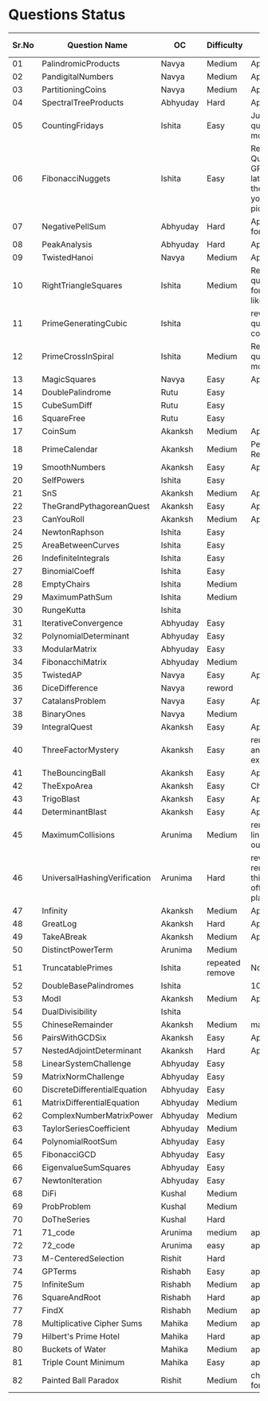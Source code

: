 # Questions Status

| Sr.No | Question Name                | OC       | Difficulty | Status                                                                                                                                                          | Question Inspiration |
| ----- | ---------------------------- | -------- | ---------- | --------------------------------------------------------------------------------------------------------------------------------------------------------------- | -------------------- |
| 01    | PalindromicProducts          | Navya    | Medium     | Approved                                                                                                                                                        |                      |
| 02    | PandigitalNumbers            | Navya    | Medium     | Approved                                                                                                                                                        |                      |
| 03    | PartitioningCoins            | Navya    | Medium     | Approved                                                                                                                                                        |                      |
| 04    | SpectralTreeProducts         | Abhyuday | Hard       | Approved                                                                                                                                                        |                      |
| 05    | CountingFridays              | Ishita   | Easy       | Just reword question to be more readable                                                                                                                        |                      |
| 06    | FibonacciNuggets             | Ishita   | Easy       | Reword Question - Use GPT to get the latex format for the formulas you've used as pictures                                                                      |                      |
| 07    | NegativePellSum              | Abhyuday | Hard       | Approved - Kept for Backup                                                                                                                                      |                      |
| 08    | PeakAnalysis                 | Abhyuday | Hard       | Approved                                                                                                                                                        |                      |
| 09    | TwistedHanoi                 | Navya    | Medium     | Approved                                                                                                                                                        |                      |
| 10    | RightTriangleSquares         | Ishita   | Medium     | Reword the question in the format similar like [this.](https://github.com/Roonil03/ProjectEulerCodes/blob/main/Problem0137.%20FibonacciGoldenNuggets/README.md) |                      |
| 11    | PrimeGeneratingCubic         | Ishita   |            | rework the question completely...                                                                                                                               |                      |
| 12    | PrimeCrossInSpiral           | Ishita   | Medium     | Reword the question to be more readable                                                                                                                         |                      |
| 13    | MagicSquares                 | Navya    | Easy       | Approved                                                                                                                                                        |                      |
| 14    | DoublePalindrome             | Rutu     | Easy       |                                                                                                                                                                 |                      |
| 15    | CubeSumDiff                  | Rutu     | Easy       |                                                                                                                                                                 |                      |
| 16    | SquareFree                   | Rutu     | Easy       |                                                                                                                                                                 |                      |
| 17    | CoinSum                      | Akanksh  | Medium     | Approved                                                                                                                                                        |                      |
| 18    | PrimeCalendar                | Akanksh  | Medium       | Pending;Solution Required                                                                                                                                       |                      |
| 19    | SmoothNumbers                | Akanksh  | Easy     | Approved                                                                                                                                                   |                      |
| 20    | SelfPowers                   | Ishita   | Easy       |                                                                                                                                                                 |                      |
| 21    | SnS                          | Akanksh  | Medium     | Approved                                                                                                                                                               |                      |
| 22    | TheGrandPythagoreanQuest     | Akanksh  | Easy       | Approved                                                                                                                                                          |                      |
| 23    | CanYouRoll                   | Akanksh  | Medium     | Approved                                                                                                                                                         |                      |
| 24    | NewtonRaphson                | Ishita   | Easy       |                                                                                                                                                                 |                      |
| 25    | AreaBetweenCurves            | Ishita   | Easy       |                                                                                                                                                                 |                      |
| 26    | IndefiniteIntegrals          | Ishita   | Easy       |                                                                                                                                                                 |                      |
| 27    | BinomialCoeff                | Ishita   | Easy       |                                                                                                                                                                 |                      |
| 28    | EmptyChairs                  | Ishita   | Medium     |                                                                                                                                                                 |                      |
| 29    | MaximumPathSum               | Ishita   | Medium     |                                                                                                                                                                 |                      |
| 30    | RungeKutta                   | Ishita   |            |                                                                                                                                                                 |                      |
| 31    | IterativeConvergence         | Abhyuday | Easy       |                                                                                                                                                                 |                      |
| 32    | PolynomialDeterminant        | Abhyuday | Easy       |                                                                                                                                                                 |                      |
| 33    | ModularMatrix                | Abhyuday | Easy       |                                                                                                                                                                 |                      |
| 34    | FibonacchiMatrix             | Abhyuday | Medium     |                                                                                                                                                                 |                      |
| 35    | TwistedAP                    | Navya    | Easy       |        Approved                                                                                                                                                         |                      |
| 36    | DiceDifference               | Navya    |   reword         |                                                                                                                                                                 |                      |
| 37    | CatalansProblem              | Navya    | Easy       |     Approved                                                                                                                                                            |                      |
| 38    | BinaryOnes                   | Navya    | Medium     |                                                                                                                                                                 |                      |
| 39    | IntegralQuest                | Akanksh  | Easy       |  Approved                                                                                                                                                               |                      |
| 40    | ThreeFactorMystery           | Akanksh  | Easy       | remove the hint and give an example                                                                                                                                                                |                      |
| 41    | TheBouncingBall              | Akanksh  | Easy       |   Approved                                                                                                                                                              |                      |
| 42    | TheExpoArea                  | Akanksh  | Easy       |  Change the title                                                                                                                                                               |                      |
| 43    | TrigoBlast                   | Akanksh  | Easy       |  Approved                                                                                                                                                               |                      |
| 44    | DeterminantBlast             | Akanksh  | Easy       |   Approved                                                                                                                                                              |                      |
| 45    | MaximumCollisions            | Arunima  | Medium     |      remove m=20 line comp task, n ouput line thing                                                                                                                                                         |                      |
| 46    | UniversalHashingVerification | Arunima  | Hard       |           reword and remove round ! thing and round off deci to 2 places 7.48                                                                                                                                                      |                      |
| 47    | Infinity                     | Akanksh  | Medium     |    Approved                                                                                                                                                             |                      |
| 48    | GreatLog                     | Akanksh  | Hard       |     Approved                                                                                                                                                            |                      |
| 49    | TakeABreak                   | Akanksh  | Medium     |   Approved                                                                                                                                                              |                      |
| 50    | DistinctPowerTerm            | Arunima  |     Medium       |                                                                                                                                                                 |                      |
| 51    | TruncatablePrimes            | Ishita   | repeated remove           |     Not Approved                                                                                                                                                            |                      |
| 52    | DoubleBasePalindromes        | Ishita   |            |    1000(change)                                                                                                                                                             |                      |
| 53    | ModI                         | Akanksh  | Medium     |  Approved                                                                                                                                                               |                      |
| 54    | DualDivisibility             | Ishita   |            |                                                                                                                                                                 |                      |
| 55    | ChineseRemainder             | Akanksh  | Medium     |  make it Hard                                                                                                                                                               |                      |
| 56    | PairsWithGCDSix              | Akanksh  | Easy       |  Approved                                                                                                                                                               |                      |
| 57    | NestedAdjointDeterminant     | Akanksh  | Hard       |  Approved                                                                                                                                                               |                      |
| 58    | LinearSystemChallenge        | Abhyuday | Easy       |                                                                                                                                                                 |                      |
| 59    | MatrixNormChallenge          | Abhyuday | Easy       |                                                                                                                                                                 |                      |
| 60    | DiscreteDifferentialEquation | Abhyuday | Easy       |                                                                                                                                                                 |                      |
| 61    | MatrixDifferentialEquation   | Abhyuday | Medium     |                                                                                                                                                                 |                      |
| 62    | ComplexNumberMatrixPower     | Abhyuday | Medium     |                                                                                                                                                                 |                      |
| 63    | TaylorSeriesCoefficient      | Abhyuday | Medium     |                                                                                                                                                                 |                      |
| 64    | PolynomialRootSum            | Abhyuday | Easy       |                                                                                                                                                                 |                      |
| 65    | FibonacciGCD                 | Abhyuday | Easy       |                                                                                                                                                                 |                      |
| 66    | EigenvalueSumSquares         | Abhyuday | Easy       |                                                                                                                                                                 |                      |
| 67    | NewtonIteration              | Abhyuday | Easy       |                                                                                                                                                                 |                      |
| 68    | DiFi                         | Kushal   | Medium     |                                                                                                                                                                 |                      |
| 69    | ProbProblem                  | Kushal   | Medium     |                                                                                                                                                                 |                      |
| 70    | DoTheSeries                  | Kushal   | Hard       |                                                                                                                                                                 |                      |
| 71    | 71_code                      | Arunima  |    medium        |      approved                                                                                                                                                           |                      |
| 72    | 72_code                      | Arunima  |    easy        |          approved                                                                                                                                                       |                      |
| 73    | M-CenteredSelection          | Rishit   | Hard       |                                                                                                                                                                 |                      |
| 74    | GPTerms                      | Rishabh  | Easy           |          approved                                                                                                                                                       |                      |
| 75    | InfiniteSum                  | Rishabh  |   Medium         |    approved                                                                                                                                                             |                      |
| 76    | SquareAndRoot                | Rishabh  | Hard            |      approved                                                                                                                                                           |                      |
| 77    | FindX                        | Rishabh  | Medium            |     approved                                                                                                                                                            |                      |
| 78    | Multiplicative Cipher Sums   | Mahika   | Medium     |     approved                                                                                                                                                            |                      |
| 79    | Hilbert's Prime Hotel        | Mahika   | Hard       |           approved                                                                                                                                                      |                      |
| 80    | Buckets of Water             | Mahika   | Medium     |        approved                                                                                                                                                         |                      |
| 81    | Triple Count Minimum         | Mahika   | Easy       |      approved                                                                                                                                                           |                      |
| 82    | Painted Ball Paradox         | Rishit   | Medium     |     change the formatting                                                                                                                                                            |                      |
